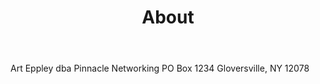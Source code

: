 ﻿---
title: About

# The About page
# v2.0
# https://github.com/cotes2020/jekyll-theme-chirpy
# © 2017-2019 Cotes Chung
# MIT License
---

<p>Art Eppley 
   dba Pinnacle Networking 
       PO Box 1234 
       Gloversville, NY 12078</p>